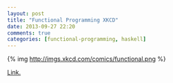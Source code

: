 ```yaml
---
layout: post
title: "Functional Programming XKCD"
date: 2013-09-27 22:20
comments: true
categories: [functional-programming, haskell]
---
```


{% img http://imgs.xkcd.com/comics/functional.png %}

[Link.](http://xkcd.com/1270/)
